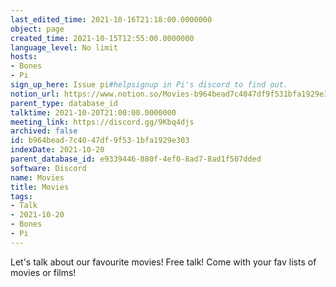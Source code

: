 ```yaml
---
last_edited_time: 2021-10-16T21:18:00.0000000
object: page
created_time: 2021-10-15T12:55:00.0000000
language_level: No limit
hosts:
- Bones
- Pi
sign_up_here: Issue pi#helpsignup in Pi's discord to find out.
notion_url: https://www.notion.so/Movies-b964bead7c4047df9f531bfa1929e303
parent_type: database_id
talktime: 2021-10-20T21:00:00.0000000
meeting_link: https://discord.gg/9Kbq4djs
archived: false
id: b964bead-7c40-47df-9f53-1bfa1929e303
indexDate: 2021-10-20
parent_database_id: e9339446-880f-4ef0-8ad7-8ad1f507dded
software: Discord
name: Movies
title: Movies
tags:
- Talk
- 2021-10-20
- Bones
- Pi
---
```


Let's talk about our favourite movies!
Free talk! Come with your fav lists of movies or films!


